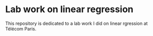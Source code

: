 # Lab work on linear regression

This repository is dedicated to a lab work I did on linear rgression at Télécom Paris.
